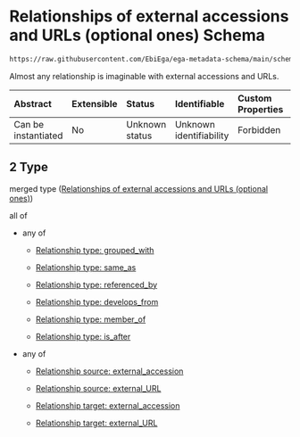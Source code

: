 # Relationships of external accessions and URLs (optional ones) Schema

```txt
https://raw.githubusercontent.com/EbiEga/ega-metadata-schema/main/schemas/EGA.protocol.json#/properties/protocol_relationships/items/allOf/1/anyOf/2
```

Almost any relationship is imaginable with external accessions and URLs.

| Abstract            | Extensible | Status         | Identifiable            | Custom Properties | Additional Properties | Access Restrictions | Defined In                                                                       |
| :------------------ | :--------- | :------------- | :---------------------- | :---------------- | :-------------------- | :------------------ | :------------------------------------------------------------------------------- |
| Can be instantiated | No         | Unknown status | Unknown identifiability | Forbidden         | Allowed               | none                | [EGA.protocol.json\*](../../../schemas/EGA.protocol.json "open original schema") |

## 2 Type

merged type ([Relationships of external accessions and URLs (optional ones)](ega-17-properties-protocol-relationships-items-allof-relationship-constraints-for-a-protocol-anyof-relationships-of-external-accessions-and-urls-optional-ones.md))

all of

*   any of

    *   [Relationship type: grouped_with](ega-12-definitions-relationship-type-grouped_with.md "check type definition")

    *   [Relationship type: same_as](ega-12-definitions-relationship-type-same_as.md "check type definition")

    *   [Relationship type: referenced_by](ega-12-definitions-relationship-type-referenced_by.md "check type definition")

    *   [Relationship type: develops_from](ega-12-definitions-relationship-type-develops_from.md "check type definition")

    *   [Relationship type: member_of](ega-12-definitions-relationship-type-member_of.md "check type definition")

    *   [Relationship type: is_after](ega-12-definitions-relationship-type-is_after.md "check type definition")

*   any of

    *   [Relationship source: external_accession](ega-12-definitions-relationship-source-external_accession.md "check type definition")

    *   [Relationship source: external_URL](ega-12-definitions-relationship-source-external_url.md "check type definition")

    *   [Relationship target: external_accession](ega-12-definitions-relationship-target-external_accession.md "check type definition")

    *   [Relationship target: external_URL](ega-12-definitions-relationship-target-external_url.md "check type definition")
